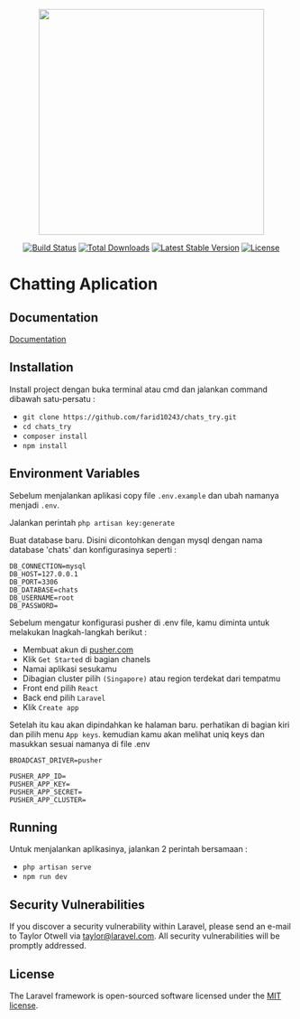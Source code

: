 <p align="center"><a href="https://laravel.com" target="_blank"><img src="https://raw.githubusercontent.com/laravel/art/master/logo-lockup/5%20SVG/2%20CMYK/1%20Full%20Color/laravel-logolockup-cmyk-red.svg" width="400"></a></p>

<p align="center">
<a href="https://travis-ci.org/laravel/framework"><img src="https://travis-ci.org/laravel/framework.svg" alt="Build Status"></a>
<a href="https://packagist.org/packages/laravel/framework"><img src="https://img.shields.io/packagist/dt/laravel/framework" alt="Total Downloads"></a>
<a href="https://packagist.org/packages/laravel/framework"><img src="https://img.shields.io/packagist/v/laravel/framework" alt="Latest Stable Version"></a>
<a href="https://packagist.org/packages/laravel/framework"><img src="https://img.shields.io/packagist/l/laravel/framework" alt="License"></a>
</p>


# Chatting Aplication



## Documentation

[Documentation](#)


## Installation

Install project dengan buka terminal atau cmd dan jalankan command dibawah satu-persatu :

- `git clone https://github.com/farid10243/chats_try.git`
- `cd chats_try`
- `composer install`
- `npm install`

    
## Environment Variables

Sebelum menjalankan aplikasi copy file `.env.example` dan ubah namanya menjadi `.env`.

Jalankan perintah `php artisan key:generate`

Buat database baru. Disini dicontohkan dengan mysql dengan nama database 'chats'
dan konfigurasinya seperti :
```
DB_CONNECTION=mysql
DB_HOST=127.0.0.1
DB_PORT=3306
DB_DATABASE=chats
DB_USERNAME=root
DB_PASSWORD=
```

Sebelum mengatur konfigurasi pusher di .env file, kamu diminta untuk melakukan lnagkah-langkah berikut :
- Membuat akun di [pusher.com](pusher.com)
- Klik `Get Started` di bagian chanels
- Namai aplikasi sesukamu
- Dibagian cluster pilih `(Singapore)` atau region terdekat dari tempatmu
- Front end pilih `React`
- Back end pilih `Laravel`
- Klik `Create app`

Setelah itu kau akan dipindahkan ke halaman baru. perhatikan di bagian kiri dan pilih menu `App keys`. kemudian kamu akan melihat uniq keys dan masukkan sesuai namanya di file .env

`BROADCAST_DRIVER=pusher`
```
PUSHER_APP_ID=
PUSHER_APP_KEY=
PUSHER_APP_SECRET=
PUSHER_APP_CLUSTER=
```


## Running

Untuk menjalankan aplikasinya, jalankan 2 perintah bersamaan :
- `php artisan serve`
- `npm run dev`


## Security Vulnerabilities

If you discover a security vulnerability within Laravel, please send an e-mail to Taylor Otwell via [taylor@laravel.com](mailto:taylor@laravel.com). All security vulnerabilities will be promptly addressed.

## License

The Laravel framework is open-sourced software licensed under the [MIT license](https://opensource.org/licenses/MIT).
